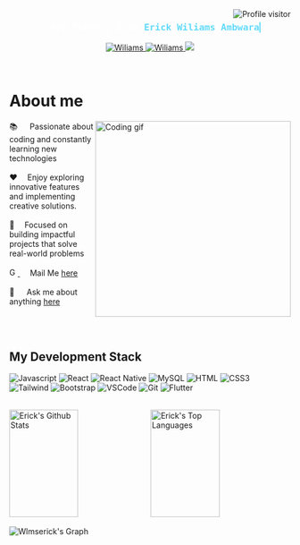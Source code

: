 <!-- <p align="center">
  <a href="https://github.com/Wlmserick"><img src="https://readme-typing-svg.herokuapp.com/?lines=mobile%20 and web%20developer;1.5%2B%20years%20of%20coding%20experience;Always%20learning%20new%20things&center=true&width=380&height=45"></a>
</p> -->

<a href="https://komarev.com/ghpvc/?username=Wlmserick">
  <img align="right" src="https://komarev.com/ghpvc/?username=Wlmserick&label=Visitors&color=0e75b6&style=flat" alt="Profile visitor" />
</a>

<h3 align="center">
<div style="font-family: monospace; color: #fff; white-space: nowrap; overflow: hidden; border-right: .15em solid #61dafb; display: inline-block; animation: typing 4s steps(30, end), blink-caret .75s step-end infinite;">  
    &gt; Hey There!, I am <b>
        <a href="https://Wiliams.com" target="_blank" style="color: #61dafb; text-decoration: none;">Erick Wiliams Ambwara</a>
    </b>
</div>
</h3>

<!-- <p align="center"> 
  <samp>
    <br>
    I am a full stack web application developer from <b>Kenya</b>
    <br>
    <br>
  </samp>
</p> -->

<p align="center">
 <a href="https://Wiliams.com" target="blank">
  <img src="https://img.shields.io/badge/Website-DC143C?style=for-the-badge&logo=medium&logoColor=white" alt="Wiliams" />
 </a>
 <a href="https://www.linkedin.com/in/erick-ambwara-05a9b3155" target="_blank">
  <img src="https://img.shields.io/badge/LinkedIn-0077B5?style=for-the-badge&logo=linkedin&logoColor=white" alt="Wiliams"/>
 </a>
 <a href="https://x.com/wiliams_erick" target="_blank">
  <img src="https://img.shields.io/badge/Twitter-1DA1F2?style=for-the-badge&logo=twitter&logoColor=white" />
 </a>
</p>
<br />

# About me
<p>
 <img align="right" width="350" src="https://raw.githubusercontent.com/gist/vininjr/d29bb07bdadb41e4b0923bc8fa748b1a/raw/88f20c9d749d756be63f22b09f3c4ac570bc5101/programming.gif" alt="Coding gif" />
  
 📚 &emsp; Passionate about coding and constantly learning new technologies<br/><br/>
 ❤️ &emsp;Enjoy exploring innovative features and implementing creative solutions. <br/><br/>
 🎯 &emsp;Focused on building impactful projects that solve real-world problems<br/><br/>
 <a href="mailto:erickwlms@gmail.com">
    <img src="https://upload.wikimedia.org/wikipedia/commons/4/4e/Gmail_Icon.png" alt="Gmail" width="15" />
</a> &emsp; Mail Me <a href="mailto:erickwlms@gmail.com">here</a><br/><br/>
 💬 &emsp; Ask me about anything [here](https://github.com/Wlmserick/Wlmserick/issues)
</p>
<br/>
<br/>

## My Development Stack

![Javascript](https://img.shields.io/badge/Javascript-F0DB4F?style=for-the-badge&labelColor=black&logo=javascript&logoColor=F0DB4F)
![React](https://img.shields.io/badge/-React-61DBFB?style=for-the-badge&labelColor=black&logo=react&logoColor=61DBFB)
![React Native](https://img.shields.io/badge/React_Native-20232A?style=for-the-badge&logo=react&logoColor=61DAFB)
![MySQL](https://img.shields.io/badge/MySQL-4479A1?style=for-the-badge&logo=mysql&logoColor=white)
![HTML](https://img.shields.io/badge/HTML5-E34F26?style=for-the-badge&logo=html5&logoColor=white)
![CSS3](https://img.shields.io/badge/CSS3-1572B6?style=for-the-badge&logo=css3&logoColor=white)
![Tailwind](https://img.shields.io/badge/Tailwind_CSS-092749?style=for-the-badge&logo=tailwindcss&logoColor=06B6D4&labelColor=000000)
![Bootstrap](https://img.shields.io/badge/Bootstrap-563D7C?style=for-the-badge&logo=bootstrap&logoColor=white)
![VSCode](https://img.shields.io/badge/Visual_Studio-0078d7?style=for-the-badge&logo=visual%20studio&logoColor=white)
![Git](https://img.shields.io/badge/Git-F05032?style=for-the-badge&logo=git&logoColor=white)
![Flutter](https://img.shields.io/badge/Flutter-02569B?style=for-the-badge&logo=flutter&logoColor=white)

<br/>

<!-- <p align="center">
  <a href="https://github.com/Wlmserick">
    <img src="https://github-readme-streak-stats.herokuapp.com/?user=Wlmserick &theme=radical&border=7F3FBF&background=0D1117" alt="Erick's GitHub streak"/>
  </a>
</p> -->

<!-- <p align="center">
  <a href="https://github.com/Wlmserick">
    <img src="https://github-profile-summary-cards.vercel.app/api/cards/profile-details?username=Wlmserick&theme=radical" alt="Erick's GitHub Contribution"/>
  </a>
</p> -->

<a> 
    <a href="https://github.com/Wlmserick"><img alt="Erick's Github Stats" src="https://denvercoder1-github-readme-stats.vercel.app/api?username=Wlmserick&show_icons=true&count_private=true&theme=react&border_color=7F3FBF&bg_color=0D1117&title_color=F85D7F&icon_color=F8D866" height="192px" width="49.5%"/></a>
  <a href="https://github.com/Wlmserick"><img alt="Erick's Top Languages" src="https://denvercoder1-github-readme-stats.vercel.app/api/top-langs/?username=Wlmserick&langs_count=8&layout=compact&theme=react&border_color=7F3FBF&bg_color=0D1117&title_color=F85D7F&icon_color=F8D866" height="192px" width="49.5%"/></a>
  <br/>
</a>

![Wlmserick's Graph](https://github-readme-activity-graph.vercel.app/graph?username=Wlmserick&custom_title=Erick%20Wiliams's%20GitHub%20Activity%20Graph&bg_color=0D1117&color=7F3FBF&line=7F3FBF&point=7F3FBF&area_color=FFFFFF&title_color=FFFFFF&area=true)
